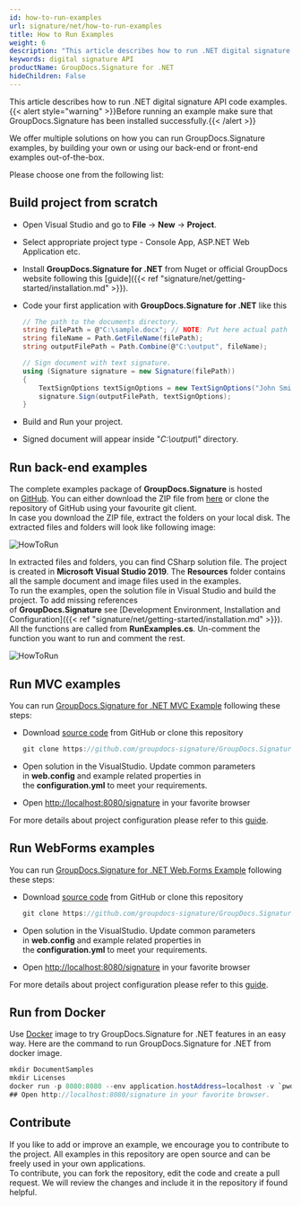 ```yaml
---
id: how-to-run-examples
url: signature/net/how-to-run-examples
title: How to Run Examples
weight: 6
description: "This article describes how to run .NET digital signature API code examples. We offer multiple solutions on how you can run GroupDocs.Signature examples, by building your own or using our back-end or front-end examples out-of-the-box."
keywords: digital signature API
productName: GroupDocs.Signature for .NET
hideChildren: False
---
```

This article describes how to run .NET digital signature API code examples.
{{< alert style="warning" >}}Before running an example make sure that GroupDocs.Signature has been installed successfully.{{< /alert >}}

We offer multiple solutions on how you can run GroupDocs.Signature examples, by building your own or using our back-end or front-end examples out-of-the-box.

Please choose one from the following list:

## Build project from scratch

* Open Visual Studio and go to **File** -> **New** -> **Project**.
* Select appropriate project type - Console App, ASP.NET Web Application etc.
* Install **GroupDocs.Signature for .NET** from Nuget or official GroupDocs website following this [guide]({{< ref "signature/net/getting-started/installation.md" >}}).
* Code your first application with **GroupDocs.Signature for .NET** like this

    ```csharp
    // The path to the documents directory.
    string filePath = @"C:\sample.docx"; // NOTE: Put here actual path for your document
    string fileName = Path.GetFileName(filePath);
    string outputFilePath = Path.Combine(@"C:\output", fileName);

    // Sign document with text signature.
    using (Signature signature = new Signature(filePath))
    {
        TextSignOptions textSignOptions = new TextSignOptions("John Smith");
        signature.Sign(outputFilePath, textSignOptions);
    }
    ```

* Build and Run your project.
* Signed document will appear inside "*C:\\output\\"* directory.

## Run back-end examples

The complete examples package of **GroupDocs.Signature** is hosted on [GitHub](https://github.com/groupdocs-signature/GroupDocs.Signature-for-.NET). You can either download the ZIP file from [here](https://github.com/groupdocs-signature/GroupDocs.Signature-for-.NET/archive/master.zip) or clone the repository of GitHub using your favourite git client.  
In case you download the ZIP file, extract the folders on your local disk. The extracted files and folders will look like following image:

![HowToRun](signature/net/images/how-to-run-examples.png)

In extracted files and folders, you can find CSharp solution file. The project is created in **Microsoft Visual Studio 2019**. The **Resources** folder contains all the sample document and image files used in the examples.  
To run the examples, open the solution file in Visual Studio and build the project. To add missing references of **GroupDocs.Signature** see [Development Environment, Installation and Configuration]({{< ref "signature/net/getting-started/installation.md" >}}). All the functions are called from **RunExamples.cs**.
Un-comment the function you want to run and comment the rest.

![HowToRun](signature/net/images/how-to-run-examples_1.png)

## Run MVC examples

You can run [GroupDocs.Signature for .NET MVC Example](https://github.com/groupdocs-signature/GroupDocs.Signature-for-.NET-MVC) following these steps:

* Download [source code](https://github.com/groupdocs-signature/GroupDocs.https://github.com/groupdocs-signature/GroupDocs.Signature-for-.NET-MVC-for-.NET-MVC/archive/master.zip) from GitHub or clone this repository

    ```csharp
    git clone https://github.com/groupdocs-signature/GroupDocs.Signature-for-.NET-MVC
    ```

* Open solution in the VisualStudio. Update common parameters in **web.config** and example related properties in the **configuration.yml** to meet your requirements.
* Open [http://localhost:8080/signature](http://localhost:8080/signature) in your favorite browser

For more details about project configuration please refer to this [guide](https://github.com/groupdocs-signature/GroupDocs.Signature-for-.NET-MVC#configuration).

## Run WebForms examples

You can run [GroupDocs.Signature for .NET Web.Forms Example](https://github.com/groupdocs-signature/GroupDocs.Signature-for-.NET-WebForms) following these steps:

* Download [source code](https://github.com/groupdocs-signature/GroupDocs.Signature-for-.NET-WebForms/archive/master.zip) from GitHub or clone this repository

    ```csharp
    git clone https://github.com/groupdocs-signature/GroupDocs.Signature-for-.NET-WebForms
    ```

* Open solution in the VisualStudio. Update common parameters in **web.config** and example related properties in the **configuration.yml** to meet your requirements.
* Open [http://localhost:8080/signature](http://localhost:8080/signature) in your favorite browser

For more details about project configuration please refer to this [guide](https://github.com/groupdocs-signature/GroupDocs.Signature-for-.NET-WebForms#configuration).

## Run from Docker

Use [Docker](https://www.docker.com/) image to try GroupDocs.Signature for .NET features in an easy way. Here are the command to run GroupDocs.Signature for .NET from docker image.

```csharp
mkdir DocumentSamples
mkdir Licenses
docker run -p 8080:8080 --env application.hostAddress=localhost -v `pwd`/DocumentSamples:/home/groupdocs/app/DocumentSamples -v `pwd`/Licenses:/home/groupdocs/app/Licenses groupdocs/signature
## Open http://localhost:8080/signature in your favorite browser.
```

## Contribute

If you like to add or improve an example, we encourage you to contribute to the project. All examples in this repository are open source and can be freely used in your own applications.  
To contribute, you can fork the repository, edit the code and create a pull request. We will review the changes and include it in the repository if found helpful.
